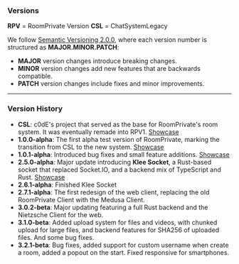 ### Versions

**RPV** = RoomPrivate Version
**CSL** = ChatSystemLegacy  

We follow [Semantic Versioning 2.0.0](https://semver.org/), where each version number is structured as **MAJOR.MINOR.PATCH**:

- **MAJOR** version changes introduce breaking changes.
- **MINOR** version changes add new features that are backwards compatible.
- **PATCH** version changes include fixes and minor improvements.

---

### Version History
- **CSL**: c0dE's project that served as the base for RoomPrivate's room system. It was eventually remade into RPV1. [Showcase](https://youtube.com/shorts/yturQUrpWg0)
- **1.0.0-alpha**: The first alpha test version of RoomPrivate, marking the transition from CSL to the new system. [Showcase](https://youtu.be/uMI_bCFlTbc)
- **1.0.1-alpha**: Introduced bug fixes and small feature additions. [Showcase](https://youtu.be/rgCnYbPmkZM)
- **2.5.0-alpha**: Major update introducing **Klee Socket**, a Rust-based socket that replaced Socket.IO, and a backend mix of TypeScript and Rust. [Showcase](https://youtu.be/8_lfL7AwnIE)
- **2.6.1-alpha**: Finished Klee Socket
- **2.7.1-alpha**: The first redesign of the web client, replacing the old RoomPrivate Client with the Medusa Client.
- **3.0.2-beta**: Major updating featuring a full Rust backend and the Nietzsche Client for the web.
- **3.1.0-beta**: Added upload system for files and videos, with chunked upload for large files, and backend features for SHA256 of uploaded files. And some bug fixes.
- **3.2.1-beta**: Bug fixes, added support for custom username when create a room, added a popout on the start. Fixed responsive for smartphones.